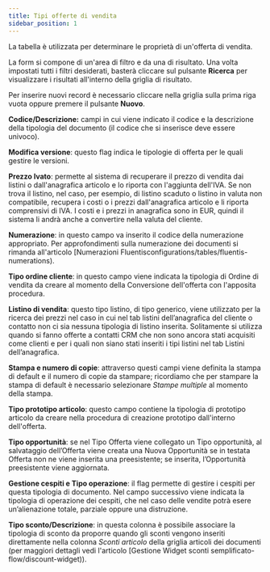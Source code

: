 ```yaml
---
title: Tipi offerte di vendita
sidebar_position: 1
---
```


La tabella è utilizzata per determinare le proprietà di un'offerta di vendita.

La form si compone di un'area di filtro e da una di risultato. Una volta impostati tutti i filtri desiderati, basterà cliccare sul pulsante **Ricerca** per visualizzare i risultati all'interno della griglia di risultato.

Per inserire nuovi record è necessario cliccare nella griglia sulla prima riga vuota oppure premere il pulsante **Nuovo**. 

**Codice/Descrizione:** campi in cui viene indicato il codice e la descrizione della tipologia del documento (il codice che si inserisce deve essere univoco).

**Modifica versione**: questo flag indica le tipologie di offerta per le quali gestire le versioni.

**Prezzo Ivato**: permette al sistema di recuperare il prezzo di vendita dai listini o dall'anagrafica articolo e lo riporta con l'aggiunta dell'IVA. Se non trova il listino, nel caso, per esempio, di listino scaduto o listino in valuta non compatibile, recupera i costi o i prezzi dall'anagrafica articolo e li riporta comprensivi di IVA. I costi e i prezzi in anagrafica sono in EUR, quindi il sistema li andrà anche a convertire nella valuta del cliente.

**Numerazione**: in questo campo va inserito il codice della numerazione appropriato. Per approfondimenti sulla numerazione dei documenti si rimanda all'articolo [Numerazioni Fluentisconfigurations/tables/fluentis-numerations).

**Tipo ordine cliente**: in questo campo viene indicata la tipologia di Ordine di vendita da creare al momento della Conversione dell'offerta con l'apposita procedura.    

**Listino di vendita**: questo tipo listino, di tipo  generico, viene utilizzato per la ricerca dei prezzi nel caso in cui nel tab listini dell’anagrafica del cliente o contatto non ci sia nessuna tipologia di listino inserita. Solitamente si utilizza quando si fanno offerte a contatti CRM che non sono ancora stati acquisiti come clienti e per i quali non siano stati inseriti i tipi listini nel tab Listini dell’anagrafica.

**Stampa e numero di copie**: attraverso questi campi viene definita la stampa di default e il numero di copie da stampare; ricordiamo che per stampare la stampa di default è necessario selezionare *Stampe multiple* al momento della stampa.

**Tipo prototipo articolo**: questo campo contiene la tipologia di prototipo articolo da creare nella procedura di creazione prototipo dall'interno dell'offerta. 

**Tipo opportunità**: se nel Tipo Offerta viene collegato un Tipo opportunità, al salvataggio dell’Offerta viene creata una Nuova Opportunità se in testata Offerta non ne viene inserita una preesistente; se inserita, l’Opportunità preesistente viene aggiornata.

**Gestione cespiti e Tipo operazione**: il flag permette di gestire i cespiti per questa tipologia di documento. Nel campo successivo viene indicata la tipologia di operazione dei cespiti, che nel caso delle vendite potrà esere un’alienazione totale, parziale oppure una distruzione.      

**Tipo sconto/Descrizione**: in questa colonna è possibile associare la tipologia di sconto da proporre quando gli sconti vengono inseriti direttamente nella colonna *Sconti articolo* della griglia articoli dei documenti (per maggiori dettagli vedi l'articolo [Gestione Widget sconti semplificato-flow/discount-widget)).

